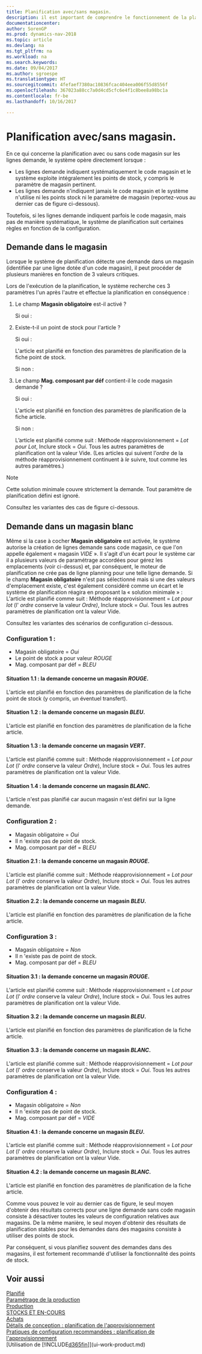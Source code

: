 ```yaml
---
title: Planification avec/sans magasin.
description: il est important de comprendre le fonctionnement de la planification avec/sans codes magasin sur les lignes demande.
documentationcenter: 
author: SorenGP
ms.prod: dynamics-nav-2018
ms.topic: article
ms.devlang: na
ms.tgt_pltfrm: na
ms.workload: na
ms.search.keywords: 
ms.date: 09/04/2017
ms.author: sgroespe
ms.translationtype: HT
ms.sourcegitcommit: 4fefaef7380ac10836fcac404eea006f55d8556f
ms.openlocfilehash: 367023a88cc7a0d4cd5cfc6e4f1c8bee8a98bc1a
ms.contentlocale: fr-be
ms.lasthandoff: 10/16/2017

---
```

# <a name="planning-with-or-without-locations"></a>Planification avec/sans magasin.
En ce qui concerne la planification avec ou sans code magasin sur les lignes demande, le système opère directement lorsque :  

-   Les lignes demande indiquent systématiquement le code magasin et le système exploite intégralement les points de stock, y compris le paramètre de magasin pertinent.  
-   Les lignes demande n'indiquent jamais le code magasin et le système n'utilise ni les points stock ni le paramètre de magasin (reportez-vous au dernier cas de figure ci-dessous).  

Toutefois, si les lignes demande indiquent parfois le code magasin, mais pas de manière systématique, le système de planification suit certaines règles en fonction de la configuration.  

## <a name="demand-at-location"></a>Demande dans le magasin  
Lorsque le système de planification détecte une demande dans un magasin (identifiée par une ligne dotée d'un code magasin), il peut procéder de plusieurs manières en fonction de 3 valeurs critiques.  

Lors de l'exécution de la planification, le système recherche ces 3 paramètres l'un après l'autre et effectue la planification en conséquence :  

1.  Le champ **Magasin obligatoire** est-il activé ?  

    Si oui :  

2.  Existe-t-il un point de stock pour l'article ?  

    Si oui :  

    L'article est planifié en fonction des paramètres de planification de la fiche point de stock.  

    Si non :  

3.  Le champ **Mag. composant par déf** contient-il le code magasin demandé ?  

    Si oui :  

    L'article est planifié en fonction des paramètres de planification de la fiche article.  

    Si non :  

    L’article est planifié comme suit : Méthode réapprovisionnement = *Lot pour Lot*, Inclure stock = *Oui*. Tous les autres paramètres de planification ont la valeur Vide. (Les articles qui suivent l’*ordre* de la méthode réapprovisionnement continuent à  *le* suivre, tout comme les autres paramètres.)  

> [!NOTE]  
>  Cette solution minimale couvre strictement la demande. Tout paramètre de planification défini est ignoré.  

Consultez les variantes des cas de figure ci-dessous.  

## <a name="demand-at-blank-location"></a>Demande dans un magasin blanc  
Même si la case à cocher **Magasin obligatoire** est activée, le système autorise la création de lignes demande sans code magasin, ce que l'on appelle également « magasin *VIDE* ». Il s'agit d'un écart pour le système car il a plusieurs valeurs de paramétrage accordées pour gérez les emplacements (voir ci-dessus) et, par conséquent, le moteur de planification ne crée pas de ligne planning pour une telle ligne demande. Si le champ **Magasin obligatoire** n'est pas sélectionné mais si une des valeurs d'emplacement existe, c'est également considéré comme un écart et le système de planification réagira en proposant la « solution minimale » :   
L'article est planifié comme suit : Méthode réapprovisionnement =  *Lot pour lot* (l' *ordre* conserve la valeur *Ordre)*, Inclure stock =  *Oui*. Tous les autres paramètres de planification ont la valeur Vide.  

Consultez les variantes des scénarios de configuration ci-dessous.  

### <a name="setup-1"></a>Configuration 1 :  

-   Magasin obligatoire = *Oui*  
-   Le point de stock a pour valeur  *ROUGE*  
-   Mag. composant par déf =  *BLEU*  

#### <a name="case-11-demand-is-at--red-location"></a>Situation 1.1 : la demande concerne un magasin  *ROUGE*.  

L'article est planifié en fonction des paramètres de planification de la fiche point de stock (y compris, un éventuel transfert).  

#### <a name="case-12-demand-is-at--blue-location"></a>Situation 1.2 : la demande concerne un magasin  *BLEU*.  

L'article est planifié en fonction des paramètres de planification de la fiche article.  

#### <a name="case-13-demand-is-at--green-location"></a>Situation 1.3 : la demande concerne un magasin  *VERT*.  

L'article est planifié comme suit : Méthode réapprovisionnement =  *Lot pour Lot* (l' *ordre* conserve la valeur  *Ordre*), Inclure stock =  *Oui*. Tous les autres paramètres de planification ont la valeur Vide.  

#### <a name="case-14-demand-is-at--blank-location"></a>Situation 1.4 : la demande concerne un magasin  *BLANC*.  

L'article n'est pas planifié car aucun magasin n'est défini sur la ligne demande.  

### <a name="setup-2"></a>Configuration 2 :  

-   Magasin obligatoire = *Oui*  
-   Il n 'existe pas de point de stock.  
-   Mag. composant par déf =  *BLEU*  

#### <a name="case-21-demand-is-at--red-location"></a>Situation 2.1 : la demande concerne un magasin  *ROUGE*.  

L'article est planifié comme suit : Méthode réapprovisionnement =  *Lot pour Lot* (l' *ordre* conserve la valeur  *Ordre*), Inclure stock =  *Oui*. Tous les autres paramètres de planification ont la valeur Vide.  

#### <a name="case-22-demand-is-at--blue-location"></a>Situation 2.2 : la demande concerne un magasin  *BLEU*.  

L'article est planifié en fonction des paramètres de planification de la fiche article.  

### <a name="setup-3"></a>Configuration 3 :  

-   Magasin obligatoire = *Non*  
-   Il n 'existe pas de point de stock.  
-   Mag. composant par déf =  *BLEU*  

#### <a name="case-31-demand-is-at--red-location"></a>Situation 3.1 : la demande concerne un magasin  *ROUGE*.  

L'article est planifié comme suit : Méthode réapprovisionnement =  *Lot pour Lot* (l' *ordre* conserve la valeur  *Ordre*), Inclure stock =  *Oui*. Tous les autres paramètres de planification ont la valeur Vide.  

#### <a name="case-32-demand-is-at--blue-location"></a>Situation 3.2 : la demande concerne un magasin  *BLEU*.  

L'article est planifié en fonction des paramètres de planification de la fiche article.  

#### <a name="case-33-demand-is-at--blank-location"></a>Situation 3.3 : la demande concerne un magasin  *BLANC*.  

L'article est planifié comme suit : Méthode réapprovisionnement =  *Lot pour Lot* (l' *ordre* conserve la valeur  *Ordre*), Inclure stock =  *Oui*. Tous les autres paramètres de planification ont la valeur Vide.  

### <a name="setup-4"></a>Configuration 4 :  

-   Magasin obligatoire = *Non*  
-   Il n 'existe pas de point de stock.  
-   Mag. composant par déf =  *VIDE*  

#### <a name="case-41-demand-is-at--blue-location"></a>Situation 4.1 : la demande concerne un magasin  *BLEU*.  

L'article est planifié comme suit : Méthode réapprovisionnement =  *Lot pour Lot* (l' *ordre* conserve la valeur  *Ordre*), Inclure stock =  *Oui*. Tous les autres paramètres de planification ont la valeur Vide.  

#### <a name="case-42-demand-is-at--blank-location"></a>Situation 4.2 : la demande concerne un magasin  *BLANC*.  

L'article est planifié en fonction des paramètres de planification de la fiche article.  

Comme vous pouvez le voir au dernier cas de figure, le seul moyen d'obtenir des résultats corrects pour une ligne demande sans code magasin consiste à désactiver toutes les valeurs de configuration relatives aux magasins. De la même manière, le seul moyen d'obtenir des résultats de planification stables pour les demandes dans des magasins consiste à utiliser des points de stock.  

Par conséquent, si vous planifiez souvent des demandes dans des magasins, il est fortement recommandé d'utiliser la fonctionnalité des points de stock.  

## <a name="see-also"></a>Voir aussi
[Planifié](production-planning.md)    
[Paramétrage de la production](production-configure-production-processes.md)  
[Production](production-manage-manufacturing.md)    
[STOCKS ET EN-COURS](inventory-manage-inventory.md)  
[Achats](purchasing-manage-purchasing.md)  
[Détails de conception : planification de l'approvisionnement](design-details-supply-planning.md)   
[Pratiques de configuration recommandées : planification de l'approvisionnement](setup-best-practices-supply-planning.md)  
[Utilisation de [!INCLUDE[d365fin](includes/d365fin_md.md)]](ui-work-product.md)  

